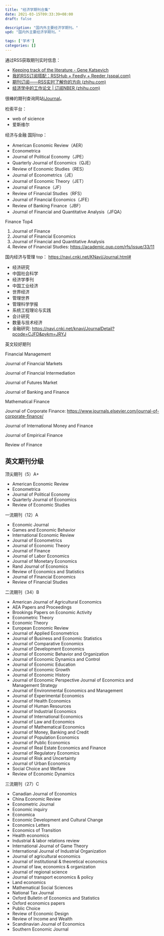 ```yaml
---
title: "经济学期刊合集"
date: 2021-03-15T09:33:39+08:00
draft: false

description: "国内外主要经济学期刊。"
upd: "国内外主要经济学期刊。"

tags: ['学术']
categories: []
---
```


<!--more-->

通过RSS获取期刊实时信息：

- [Keeping track of the literature - Gene Katsevich](https://ekatsevi.github.io/literature/)
- [我的RSS订阅搭配：RSSHub + Feedly + Reeder (sspai.com)](https://sspai.com/post/60781)
- [期刊订阅——RSS实时了解你的方向 (zhihu.com)](https://zhuanlan.zhihu.com/p/342904532)
- [经济学中的工作论文 | 订阅NBER (zhihu.com)](https://zhuanlan.zhihu.com/p/475017342)

很棒的期刊查询网站[iJournal](https://ijournal.topeditsci.com/home)。

检索平台：

- web of sicience
- 爱斯维尔

经济与金融 国际top：

- American Economic Review（AER）
- Econometrica
- Journal of Political Economy（JPE）
- Quarterly Journal of Economics（QJE）
- Review of Economic Studies（RES）
- Journal of Econometrics（JE）
- Journal of Economic Theory（JET）
- Journal of Finance（JF）
- Review of Financial Studies（RFS）
- Journal of Financial Economics（JFE）
- Review of Banking Finance（JBF）
- Journal of Financial and Quantitative Analysis（JFQA）

Finance Top4

1. Journal of Finance
2. Journal of Financial Economics
3. Journal of Financial and Quantitative Analysis
4. Review of Financial Studies: https://academic.oup.com/rfs/issue/33/11

国内经济与管理 top： https://navi.cnki.net/KNavi/Journal.html#

- 经济研究
- 中国社会科学
- 经济学季刊
- 中国工业经济
- 世界经济
- 管理世界
- 管理科学学报
- 系统工程理论与实践
- 会计研究
- 数量与技术经济
- 金融研究: https://navi.cnki.net/knavi/JournalDetail?pcode=CJFD&pykm=JRYJ

英文较好期刊

Financial Management

Journal of Financial Markets

Journal of Financial Intermediation

Journal of Futures Market

Journal of Banking and Finance

Mathematical Finance

Journal of Corporate Finance: https://www.journals.elsevier.com/journal-of-corporate-finance/

Journal of International Money and Finance

Journal of Empirical Finance

Review of Finance

## 英文期刊分级

顶尖期刊（5）A+

- American Economic Review
- Econometrica
- Journal of Political Economy
- Quarterly Journal of Economics
- Review of Economic Studies

一流期刊（12）A

- Economic Journal
- Games and Economic Behavior
- International Economic Review
- Journal of Econometrics
- Journal of Economic Theory
- Journal of Finance
- Journal of Labor Economics
- Journal of Monetary Economics
- Rand Journal of Economics
- Review of Economics and Statistics
- Journal of Financial Economics
- Review of Financial Studies

二流期刊（34）B

- American Journal of Agricultural Economics
- AEA Papers and Proceedings
- Brookings Papers on Economic Activity
- Econometric Theory
- Economic Theory
- European Economic Review
- Journal of Applied Econometrics
- Journal of Business and Economic Statistics
- Journal of Comparative Economics
- Journal of Development Economics
- Journal of Economic Behavior and Organization
- Journal of Economic Dynamics and Control
- Journal of Economic Education
- Journal of Economic Growth
- Journal of Economic History
- Journal of Economic Perspective
    Journal of Economics and Management Strategy
- Journal of Environmental Economics and Management
- Journal of Experimental Economics
- Journal of Health Economics
- Journal of Human Resources
- Journal of Industrial Economics
- Journal of International Economics
- Journal of Law and Economics
- Journal of Mathematical Economics
- Journal of Money, Banking and Credit
- Journal of Population Economics
- Journal of Public Economics
- Journal of Real Estate Economics and Finance
- Journal of Regulatory Economics
- Journal of Risk and Uncertainty
- Journal of Urban Economics
- Social Choice and Welfare
- Review of Economic Dynamics

三流期刊（27）C

- Canadian Journal of Economics
- China Economic Review
- Econometric Journal
- Economic inquiry
- Economica
- Economic Development and Cultural Change
- Economics Letters
- Economics of Transition
- Health economics
- Industrial & labor relations review
- International Journal of Game Theory
- International Journal of Industrial Organization
- Journal of agricultural economics
- Journal of institutional & theoretical economics
- Journal of law, economics & organization
- Journal of regional science
- Journal of transport economics & policy
- Land economics
- Mathematical Social Sciences
- National Tax Journal
- Oxford Bulletin of Economics and Statistics
- Oxford economics papers
- Public Choice
- Review of Economic Design
- Review of Income and Wealth
- Scandinavian Journal of Economics
- Southern Economic Journal